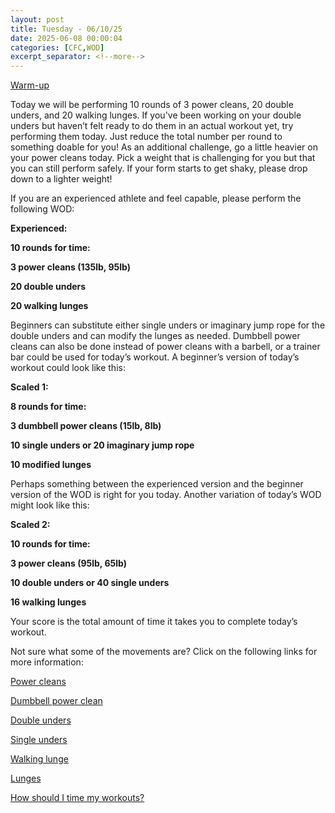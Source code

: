 ```yaml
---
layout: post
title: Tuesday - 06/10/25
date: 2025-06-08 00:00:04
categories: [CFC,WOD]
excerpt_separator: <!--more-->
---
```

[Warm-up](https://communityfitnessclub.wixsite.com/website/post/basic-full-body-warm-up)

Today we will be performing 10 rounds of 3 power cleans, 20 double unders, and 20 walking lunges. If you've been working on your double unders but haven’t felt ready to do them in an actual workout yet, try performing them today. Just reduce the total number per round to something doable for you! As an additional challenge, go a little heavier on your power cleans today. Pick a weight that is challenging for you but that you can still perform safely. If your form starts to get shaky, please drop down to a lighter weight! 

If you are an experienced athlete and feel capable, please perform the following WOD:

**Experienced:**

**10 rounds for time:**

**3 power cleans (135lb, 95lb)**

**20 double unders**

**20 walking lunges**
<!--more-->

Beginners can substitute either single unders or imaginary jump rope for the double unders and can modify the lunges as needed. Dumbbell power cleans can also be done instead of power cleans with a barbell, or a trainer bar could be used for today’s workout. A beginner’s version of today’s workout could look like this:

**Scaled 1:**

**8 rounds for time:**

**3 dumbbell power cleans (15lb, 8lb)**

**10 single unders or 20 imaginary jump rope**

**10 modified lunges**

Perhaps something between the experienced version and the beginner version of the WOD is right for you today. Another variation of today’s WOD might look like this:

**Scaled 2:**

**10 rounds for time:**

**3 power cleans (95lb, 65lb)**

**10 double unders or 40 single unders**

**16 walking lunges**

Your score is the total amount of time it takes you to complete today’s workout. 

Not sure what some of the movements are? Click on the following links for more information:

[Power cleans](https://communityfitnessclub.wixsite.com/website/post/power-cleans)

[Dumbbell power clean](https://communityfitnessclub.wixsite.com/website/post/dumbbell-power-cleans)

[Double unders](https://communityfitnessclub.wixsite.com/website/post/double-unders)

[Single unders](https://www.youtube.com/watch?v=hCuXYrTOMxI)

[Walking lunge](https://www.youtube.com/watch?v=L8fvypPrzzs)

[Lunges](https://communityfitnessclub.wixsite.com/website/post/lunges)

[How should I time my workouts?](https://communityfitnessclub.wixsite.com/website/post/how-should-i-time-my-workouts)
